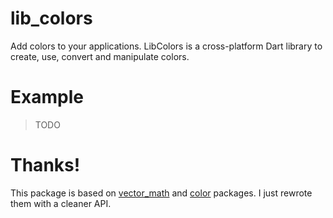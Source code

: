 # lib_colors

Add colors to your applications. LibColors is a cross-platform Dart library to create, use, convert and 
manipulate colors.

# Example

> TODO

# Thanks!

This package is based on [vector_math](https://pub.dev/packages/vector_math) and [color](https://pub.dev/packages/color) 
packages. I just rewrote them with a cleaner API.